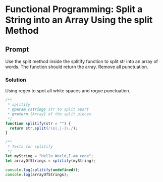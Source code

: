 # Functional Programming: Split a String into an Array Using the split Method

## Prompt

Use the split method inside the splitify function to split str into an array of words. The function should return the array. Remove all punctuation.

### Solution

Using regex to spot all white spaces and rogue punctuation.

```javascript
/**
 * splitify
 * @param {string} str to split apart
 * @return {Array} of the split pieces
 */
function splitify(str = "") {
  return str.split(/\s|,|-|\./);
}

/**
 * Tests for splitify
 */
let myString = "Hello World,I-am code";
let arrayOfStrings = splitify(myString);

console.log(splitify(undefined));
console.log(arrayOfStrings);
```
